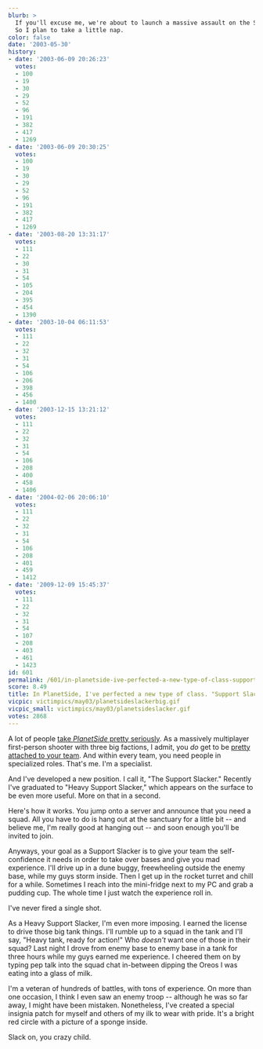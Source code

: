 ```yaml
---
blurb: >
  If you'll excuse me, we're about to launch a massive assault on the Searhus continent.
  So I plan to take a little nap.
color: false
date: '2003-05-30'
history:
- date: '2003-06-09 20:26:23'
  votes:
  - 100
  - 19
  - 30
  - 29
  - 52
  - 96
  - 191
  - 382
  - 417
  - 1269
- date: '2003-06-09 20:30:25'
  votes:
  - 100
  - 19
  - 30
  - 29
  - 52
  - 96
  - 191
  - 382
  - 417
  - 1269
- date: '2003-08-20 13:31:17'
  votes:
  - 111
  - 22
  - 30
  - 31
  - 54
  - 105
  - 204
  - 395
  - 454
  - 1390
- date: '2003-10-04 06:11:53'
  votes:
  - 111
  - 22
  - 32
  - 31
  - 54
  - 106
  - 206
  - 398
  - 456
  - 1400
- date: '2003-12-15 13:21:12'
  votes:
  - 111
  - 22
  - 32
  - 31
  - 54
  - 106
  - 208
  - 400
  - 458
  - 1406
- date: '2004-02-06 20:06:10'
  votes:
  - 111
  - 22
  - 32
  - 31
  - 54
  - 106
  - 208
  - 401
  - 459
  - 1412
- date: '2009-12-09 15:45:37'
  votes:
  - 111
  - 22
  - 32
  - 31
  - 54
  - 107
  - 208
  - 403
  - 461
  - 1423
id: 601
permalink: /601/in-planetside-ive-perfected-a-new-type-of-class-support-slacker/
score: 8.49
title: In PlanetSide, I've perfected a new type of class. "Support Slacker."
vicpic: victimpics/may03/planetsideslackerbig.gif
vicpic_small: victimpics/may03/planetsideslacker.gif
votes: 2868
---
```


A lot of people [take *PlanetSide* pretty
seriously](%ARTICLE[579]%). As a massively multiplayer first-person
shooter with three big factions, I admit, you *do* get to be [pretty
attached to your
team](http://web.archive.org/web/20030530000000/http://gamespy.com/fargo/may03/planetside/).
And within every team, you need people in specialized roles. That's me.
I'm a specialist.

And I've developed a new position. I call it, "The Support Slacker."
Recently I've graduated to "Heavy Support Slacker," which appears on the
surface to be even more useful. More on that in a second.

Here's how it works. You jump onto a server and announce that you need a
squad. All you have to do is hang out at the sanctuary for a little bit
-- and believe me, I'm really good at hanging out -- and soon enough
you'll be invited to join.

Anyways, your goal as a Support Slacker is to give your team the
self-confidence it needs in order to take over bases and give you mad
experience. I'll drive up in a dune buggy, freewheeling outside the
enemy base, while my guys storm inside. Then I get up in the rocket
turret and chill for a while. Sometimes I reach into the mini-fridge
next to my PC and grab a pudding cup. The whole time I just watch the
experience roll in.

I've never fired a single shot.

As a Heavy Support Slacker, I'm even more imposing. I earned the license
to drive those big tank things. I'll rumble up to a squad in the tank
and I'll say, "Heavy tank, ready for action!" Who *doesn't* want one of
those in their squad? Last night I drove from enemy base to enemy base
in a tank for three hours while my guys earned me experience. I cheered
them on by typing pep talk into the squad chat in-between dipping the
Oreos I was eating into a glass of milk.

I'm a veteran of hundreds of battles, with tons of experience. On more
than one occasion, I think I even saw an enemy troop -- although he was
so far away, I might have been mistaken. Nonetheless, I've created a
special insignia patch for myself and others of my ilk to wear with
pride. It's a bright red circle with a picture of a sponge inside.

Slack on, you crazy child.